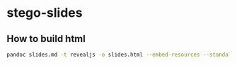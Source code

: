 # stego-slides

## How to build html
```bash
pandoc slides.md -t revealjs -o slides.html --embed-resources --standalone --slide-level=3 -V theme=blood_mod -V revealjs-url=./reveal.js
```
